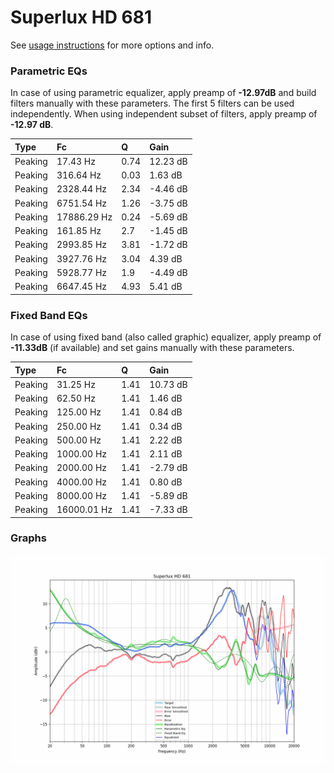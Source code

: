 # Superlux HD 681
See [usage instructions](https://github.com/jaakkopasanen/AutoEq#usage) for more options and info.

### Parametric EQs
In case of using parametric equalizer, apply preamp of **-12.97dB** and build filters manually
with these parameters. The first 5 filters can be used independently.
When using independent subset of filters, apply preamp of **-12.97 dB**.

| Type    | Fc          |    Q | Gain     |
|:--------|:------------|:-----|:---------|
| Peaking | 17.43 Hz    | 0.74 | 12.23 dB |
| Peaking | 316.64 Hz   | 0.03 | 1.63 dB  |
| Peaking | 2328.44 Hz  | 2.34 | -4.46 dB |
| Peaking | 6751.54 Hz  | 1.26 | -3.75 dB |
| Peaking | 17886.29 Hz | 0.24 | -5.69 dB |
| Peaking | 161.85 Hz   | 2.7  | -1.45 dB |
| Peaking | 2993.85 Hz  | 3.81 | -1.72 dB |
| Peaking | 3927.76 Hz  | 3.04 | 4.39 dB  |
| Peaking | 5928.77 Hz  | 1.9  | -4.49 dB |
| Peaking | 6647.45 Hz  | 4.93 | 5.41 dB  |

### Fixed Band EQs
In case of using fixed band (also called graphic) equalizer, apply preamp of **-11.33dB**
(if available) and set gains manually with these parameters.

| Type    | Fc          |    Q | Gain     |
|:--------|:------------|:-----|:---------|
| Peaking | 31.25 Hz    | 1.41 | 10.73 dB |
| Peaking | 62.50 Hz    | 1.41 | 1.46 dB  |
| Peaking | 125.00 Hz   | 1.41 | 0.84 dB  |
| Peaking | 250.00 Hz   | 1.41 | 0.34 dB  |
| Peaking | 500.00 Hz   | 1.41 | 2.22 dB  |
| Peaking | 1000.00 Hz  | 1.41 | 2.11 dB  |
| Peaking | 2000.00 Hz  | 1.41 | -2.79 dB |
| Peaking | 4000.00 Hz  | 1.41 | 0.80 dB  |
| Peaking | 8000.00 Hz  | 1.41 | -5.89 dB |
| Peaking | 16000.01 Hz | 1.41 | -7.33 dB |

### Graphs
![](./Superlux%20HD%20681.png)
